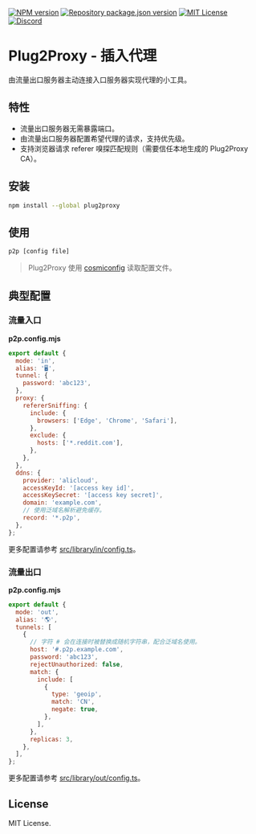 [![NPM version](https://img.shields.io/npm/v/plug2proxy?color=%23cb3837&style=flat-square)](https://www.npmjs.com/package/plug2proxy)
[![Repository package.json version](https://img.shields.io/github/package-json/v/vilicvane/plug2proxy?color=%230969da&label=repo&style=flat-square)](./package.json)
[![MIT License](https://img.shields.io/badge/license-MIT-999999?style=flat-square)](./LICENSE)
[![Discord](https://img.shields.io/badge/chat-discord-5662f6?style=flat-square)](https://discord.gg/wEVn2qcf8h)

# Plug2Proxy - 插入代理

由流量出口服务器主动连接入口服务器实现代理的小工具。

## 特性

- 流量出口服务器无需暴露端口。
- 由流量出口服务器配置希望代理的请求，支持优先级。
- 支持浏览器请求 referer 嗅探匹配规则（需要信任本地生成的 Plug2Proxy CA）。

## 安装

```bash
npm install --global plug2proxy
```

## 使用

```bash
p2p [config file]
```

> Plug2Proxy 使用 [cosmiconfig](https://github.com/cosmiconfig/cosmiconfig) 读取配置文件。

## 典型配置

### 流量入口

**p2p.config.mjs**

```js
export default {
  mode: 'in',
  alias: '🖥️',
  tunnel: {
    password: 'abc123',
  },
  proxy: {
    refererSniffing: {
      include: {
        browsers: ['Edge', 'Chrome', 'Safari'],
      },
      exclude: {
        hosts: ['*.reddit.com'],
      },
    },
  },
  ddns: {
    provider: 'alicloud',
    accessKeyId: '[access key id]',
    accessKeySecret: '[access key secret]',
    domain: 'example.com',
    // 使用泛域名解析避免缓存。
    record: '*.p2p',
  },
};
```

更多配置请参考 [src/library/in/config.ts](./src/library/in/config.ts)。

### 流量出口

**p2p.config.mjs**

```js
export default {
  mode: 'out',
  alias: '🌎',
  tunnels: [
    {
      // 字符 # 会在连接时被替换成随机字符串，配合泛域名使用。
      host: '#.p2p.example.com',
      password: 'abc123',
      rejectUnauthorized: false,
      match: {
        include: [
          {
            type: 'geoip',
            match: 'CN',
            negate: true,
          },
        ],
      },
      replicas: 3,
    },
  ],
};
```

更多配置请参考 [src/library/out/config.ts](./src/library/out/config.ts)。

## License

MIT License.
